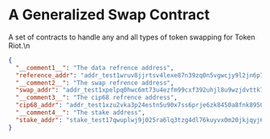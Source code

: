 # A Generalized Swap Contract
A set of contracts to handle any and all types of token swapping for Token Riot.\n
```json
{
  "__comment1__": "The data refrence address",
  "reference_addr": "addr_test1wruv8jjrtsv4lexe87n39zq0n5vgwcjy9l2jn6p77vzfpmgaq0q7w",
  "__comment2__": "The swap refrence address",
  "swap_addr": "addr_test1xpelpq0hwc6mt73u4ezfm99cxf392uhjl8u9wzjdvttk7rsacr7ayty74g8m47pzky32mla4dcgcvlk5l9dyqf94stxqy2k6gl",
  "__comment3__": "The cip68 refrence address",
  "cip68_addr": "addr_test1xzu2vka3p24estn5u90x7ss6prje6zk8450a8fnk895036cacr7ayty74g8m47pzky32mla4dcgcvlk5l9dyqf94stxqx2mg70",
  "__comment4__": "The stake address",
  "stake_addr": "stake_test17qwuplwj9j025ra6lq3tzg4dl76kuyvx0m20jkjqyj6c9nqhlzgee"
}
```
